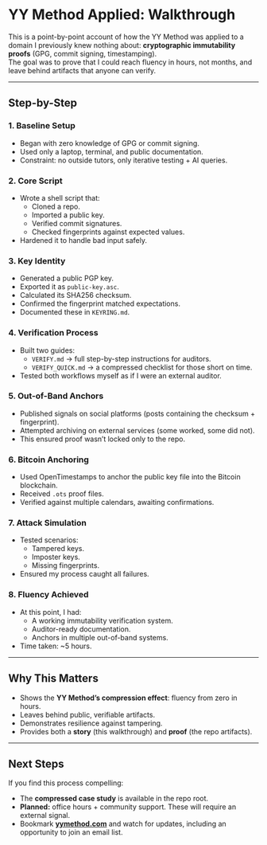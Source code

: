 # YY Method Applied: Walkthrough

This is a point-by-point account of how the YY Method was applied to a domain I previously knew nothing about: **cryptographic immutability proofs** (GPG, commit signing, timestamping).  
The goal was to prove that I could reach fluency in hours, not months, and leave behind artifacts that anyone can verify.  

---

## Step-by-Step

### 1. Baseline Setup
- Began with zero knowledge of GPG or commit signing.  
- Used only a laptop, terminal, and public documentation.  
- Constraint: no outside tutors, only iterative testing + AI queries.  

### 2. Core Script
- Wrote a shell script that:  
  - Cloned a repo.  
  - Imported a public key.  
  - Verified commit signatures.  
  - Checked fingerprints against expected values.  
- Hardened it to handle bad input safely.  

### 3. Key Identity
- Generated a public PGP key.  
- Exported it as `public-key.asc`.  
- Calculated its SHA256 checksum.  
- Confirmed the fingerprint matched expectations.  
- Documented these in `KEYRING.md`.  

### 4. Verification Process
- Built two guides:  
  - `VERIFY.md` → full step-by-step instructions for auditors.  
  - `VERIFY_QUICK.md` → a compressed checklist for those short on time.  
- Tested both workflows myself as if I were an external auditor.  

### 5. Out-of-Band Anchors
- Published signals on social platforms (posts containing the checksum + fingerprint).  
- Attempted archiving on external services (some worked, some did not).  
- This ensured proof wasn’t locked only to the repo.  

### 6. Bitcoin Anchoring
- Used OpenTimestamps to anchor the public key file into the Bitcoin blockchain.  
- Received `.ots` proof files.  
- Verified against multiple calendars, awaiting confirmations.  

### 7. Attack Simulation
- Tested scenarios:  
  - Tampered keys.  
  - Imposter keys.  
  - Missing fingerprints.  
- Ensured my process caught all failures.  

### 8. Fluency Achieved
- At this point, I had:  
  - A working immutability verification system.  
  - Auditor-ready documentation.  
  - Anchors in multiple out-of-band systems.  
- Time taken: ~5 hours.  

---

## Why This Matters
- Shows the **YY Method’s compression effect**: fluency from zero in hours.  
- Leaves behind public, verifiable artifacts.  
- Demonstrates resilience against tampering.  
- Provides both a **story** (this walkthrough) and **proof** (the repo artifacts).  

---

## Next Steps
If you find this process compelling:  
- The **compressed case study** is available in the repo root.  
- **Planned:** office hours + community support. These will require an external signal.  
- Bookmark **[yymethod.com](https://yymethod.com)** and watch for updates, including an opportunity to join an email list.  
